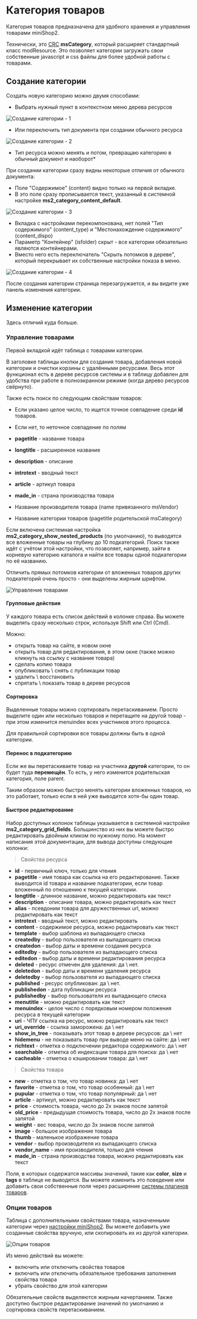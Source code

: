 # Категория товаров

Категория товаров предназначена для удобного хранения и управления товарами miniShop2.

Технически, это [CRC][0] **msCategory**, который расширяет стандартный класс modResource.
Это позволяет категории загружать свои собственные javascript и css файлы для более удобной работы с товарами.

## Создание категории

Создать новую категорию можно двумя способами:

* Выбрать нужный пункт в контекстном меню дерева ресурсов

![Создание категории - 1](https://file.modx.pro/files/d/8/7/d87edd56ee056286ed8eb4575db6df6c.png)

* Или переключить тип документа при создании обычного ресурса

![Создание категории - 2](https://file.modx.pro/files/c/b/c/cbc1e2f61632967c578cdfc22763ad93.png)

* Тип ресурса можно менять и потом, превращаю категорию в обычный документ и наоборот*

При создании категории сразу видны некоторые отличия от обычного документа:

* Поле "Содержимое" (content) видно только на первой вкладке.
* В это поле сразу прописывается текст, указанный в системной настройке **ms2_category_content_default**.

![Создание категории - 3](https://file.modx.pro/files/0/e/0/0e0fa2e909480f5310381da4ed291552.png)

* Вкладка с настройками перекомпонована, нет полей "Тип содержимого" (content_type) и "Местонахождение содержимого" (content_dispo)
* Параметр "Контейнер" (isfolder) скрыт - все категории обязательно являются контейнерами.
* Вместо него есть переключатель "Скрыть потомков в дереве", который перекрывает их собственные настройки показа в меню.

![Создание категории - 4](https://file.modx.pro/files/5/4/a/54ad024a03e945a7017c06b93edce074.png)

После создания категории страница перезагружается, и вы видите уже панель изменения категории.

## Изменение категории

Здесь отличий куда больше.

### Управление товарами

Первой вкладкой идёт таблица с товарами категории.

В заголовке таблицы кнопки для создания товара, добавления новой категории и очистки корзины с удалёнными ресурсами.
Весь этот функционал есть в дереве ресурсов системы и в таблицу добавлен для удобства при работе в полноэкранном режиме (когда дерево ресурсов свёрнуто).

Также есть поиск по следующим свойствам товаров:

* Если указано целое число, то ищется точное совпадение среди **id** товаров.
* Если нет, то неточное совпадение по полям

* **pagetitle** - название товара
* **longtitle** - расширенное название
* **description** - описание
* **introtext** - вводный текст
* **article** - артикул товара
* **made_in** - страна производства товара
* Название производителя товара (name привязанного msVendor)
* Название категории товаров (pagetitle родительской msCategory)

Если включена системная настройка **ms2_category_show_nested_products** (по умолчанию), то выводятся все вложенные товары на глубину до 10 подкатегорий.
Поиск также идёт с учётом этой настройки, что позволяет, например, зайти в корневую категорию каталога и найти все товары одной подкатегории по её названию.

Отличить прямых потомков категории от вложенных товаров других подкатегорий очень просто - они выделены жирным шрифтом.

![Управление товарами](https://file.modx.pro/files/c/f/d/cfd7aedea1539f18cffb4b7077acbca0.png)

#### Групповые действия

У каждого товара есть список действий в колонке справа. Вы можете выделять сразу несколько строк, используя Shift или Ctrl (Cmd).

Можно:

* открыть товар на сайте, в новом окне
* открыть товар для редактирования, в этом окне (также можно кликнуть на ссылку с название товара)
* сделать копию товара
* опубликовать \ снять с публикации товар
* удалить \ восстановить
* спрятать \ показать товар в дереве ресурсов

#### Сортировка

Выделенные товары можно сортировать перетаскиванием.
Просто выделите один или несколько товаров и перетащите на другой товар - при этом изменится menuindex всех участников этого процесса.

Для правильной сортировки все товары должны быть в одной категории.

#### Перенос в подкатегорию

Если же вы перетаскиваете товар на участника **другой** категории, то он будет туда **перемещён**.
То есть, у него изменится родительская категория, поле parent.

Таким образом можно быстро менять категории вложенных товаров, но это работает, только если в ней уже выводится хотя-бы один товар.

#### Быстрое редактирование

Набор доступных колонок таблицы указывается в системной настройке **ms2_category_grid_fields**.
Большинство из них вы можете быстро редактировать двойным кликом по нужному полю.
На момент написания этой документации, для вывода доступны следующие колонки:

> Свойства ресурса

* **id** - первичный ключ, только для чтения
* **pagetitle** - имя товара как ссылка на его редактирование. Также выводится id товара и название подкатегории, если товар вложенный по отношению к текущей категории.
* **longtitle** - длинное название, можно редактировать как текст
* **description** - описание товара, можно редактировать как текст
* **alias** - псевдоним товара для дружественных url, можно редактировать как текст
* **introtext** - вводный текст, можно редактировать
* **content** - содержимое ресурса, можно редактировать как текст
* **template** - выбор шаблона из выпадающего списка
* **createdby** - выбор пользователя из выпадающего списка
* **createdon** - выбор даты и времени создания ресурса
* **editedby** - выбор пользователя из выпадающего списка
* **editedon** - выбор даты и времени редактирования ресурса
* **deleted** - ресурс отмечен для удаления: да \ нет.
* **deletedon** - выбор даты и времени удаления ресурса
* **deletedby** - выбор пользователя из выпадающего списка
* **published** - ресурс опубликован: да \ нет.
* **publishedon** - дата публикации ресурса
* **publishedby** - выбор пользователя из выпадающего списка
* **menutitle** - можно редактировать как текст
* **menuindex** - целое число с порядковым номером положения ресурса в текущей категории
* **uri** - ЧПУ ссылка на ресурс, можно редактировать как текст
* **uri_override** - ссылка заморожена: да \ нет
* **show_in_tree** - показывать этот товар в дереве ресурсов: да \ нет
* **hidemenu** - не показывать товар при выводе меню на сайте: да \ нет
* **richtext** - отметка о подключении редактора содержимого: да \ нет
* **searchable** - отметка об индексации товара для поиска: да \ нет
* **cacheable** - отметка о кэшировании товара: да \ нет

> Свойства товара

* **new** - отметка о том, что товар новинка: да \ нет
* **favorite** - отметка о том, что товар особенный: да \ нет
* **pupular** - отметка о том, что товар популярный: да \ нет
* **article** - артикул, можно редактировать как текст
* **price** - стоимость товара, число до 2х знаков после запятой
* **old_price** - предыдущая стоимость товара, число до 2х знаков после запятой
* **weight** - вес товара, число до 3х знаков после запятой
* **image** - большое изображение товара
* **thumb** - маленькое изображение товара
* **vendor** - выбор производителя из выпадающего списка
* **vendor_name** - имя производителя, только для чтения
* **made_in** - страна производства товара, можно редактировать как текст

Поля, в которых содержатся массивы значений, такие как **color**, **size** и **tags** в таблице не выводятся.
Вы можете изменить это поведение или добавить свои собственные поля через расширение [системы плагинов товаров][1].

### Опции товаров

Таблица с дополнительными свойствами товара, назначенными категории через [настройки miniShop2][2].
Вы можете добавить уже созданные свойства вручную, или скопировать их из другой категории.

![Опции товаров](https://file.modx.pro/files/b/d/7/bd729e2da9295e635ffe33e1926c1a3c.png)

Из меню действий вы можете:

* включить или отключить свойства товаров
* включить или отключить обязательное требования заполнения свойства товара
* убрать свойство для этой категории

Обязательные свойств выделяются жирным начертанием.
Также доступно быстрое редактирование значений по умолчанию и сортировка свойств перетаскиванием.

[0]: http://rtfm.modx.com/revolution/2.x/developing-in-modx/advanced-development/custom-resource-classes
[1]: /components/minishop2/development/product-plugins
[2]: /components/minishop2/interface/settings

